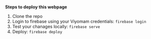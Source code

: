 **Steps to deploy this webpage**

1. Clone the repo
2. Login to firebase using your Viyomam credentials: `firebase login`
3. Test your chanages locally: `firebase serve`
4. Deploy: `firebase deploy`
